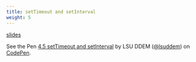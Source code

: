 ```yaml
---
title: setTimeout and setInterval
weight: 5
---
```


[slides](presentation)

<p data-height="600" data-theme-id="33744" data-slug-hash="e63001f5784c5ecb48e1f04d6e5a8fc0" data-default-tab="js" data-user="lsuddem" data-embed-version="2" data-pen-title="4.5 setTimeout and setInterval" data-editable="true" class="codepen">See the Pen <a href="https://codepen.io/lsuddem/pen/dymGZXz/e63001f5784c5ecb48e1f04d6e5a8fc0">4.5 setTimeout and setInterval</a> by LSU DDEM (<a href="https://codepen.io/lsuddem">@lsuddem</a>) on <a href="https://codepen.io">CodePen</a>.</p>
<script async src="https://static.codepen.io/assets/embed/ei.js"></script>